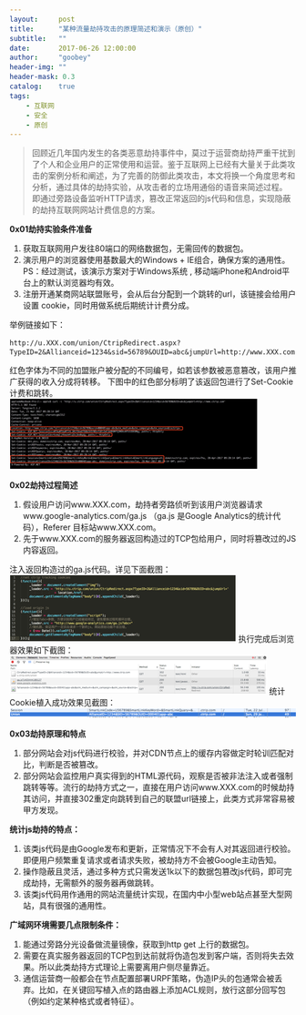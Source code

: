 ```yaml
---
layout:     post
title:      "某种流量劫持攻击的原理简述和演示（原创）"
subtitle:   ""
date:       2017-06-26 12:00:00
author:     "goobey"
header-img: ""
header-mask: 0.3
catalog:    true
tags:
    - 互联网
    - 安全
    - 原创
---
```


>回顾近几年国内发生的各类恶意劫持事件中，莫过于运营商劫持严重干扰到了个人和企业用户的正常使用和运营。鉴于互联网上已经有大量关于此类攻击的案例分析和阐述，为了完善的防御此类攻击，本文将换一个角度思考和分析，通过具体的劫持实验，从攻击者的立场用通俗的语音来简述过程。
即通过旁路设备监听HTTP请求，篡改正常返回的js代码和信息，实现隐蔽的劫持互联网网站计费信息的方案。
 
**0x01劫持实验条件准备**

1. 获取互联网用户发往80端口的网络数据包，无需回传的数据包。
2. 演示用户的浏览器使用基数最大的Windows + IE组合，确保方案的通用性。PS：经过测试，该演示方案对于Windows系统 , 移动端iPhone和Android平台上的默认浏览器均有效。
3. 注册开通某商网站联盟账号，会从后台分配到一个跳转的url，该链接会给用户设置 cookie，同时用做系统后期统计计费分成。

举例链接如下：
```
http://u.XXX.com/union/CtripRedirect.aspx?TypeID=2&Allianceid=1234&sid=56789&OUID=abc&jumpUrl=http://www.XXX.com
```
红色字体为不同的加盟账户被分配的不同编号，如若该参数被恶意篡改，该用户推广获得的收入分成将转移。
下图中的红色部分标明了该返回包进行了Set-Cookie计费和跳转。
![](/img/in-post/hijack/1.jpg)
 
**0x02劫持过程简述**

1. 假设用户访问www.XXX.com，劫持者旁路侦听到该用户浏览器请求www.google-analytics.com/ga.js （ga.js 是Google Analytics的统计代码），Referer 目标站www.XXX.com。
2. 先于www.XXX.com的服务器返回构造过的TCP包给用户，同时将篡改过的JS内容返回。

注入返回构造过的ga.js代码。详见下面截图：
![](/img/in-post/hijack/2.jpg)
执行完成后浏览器效果如下截图：
![](/img/in-post/hijack/3.jpg)
统计Cookie植入成功效果见截图：
![](/img/in-post/hijack/4.jpg)
 
**0x03劫持原理和特点**

1. 部分网站会对js代码进行校验，并对CDN节点上的缓存内容做定时轮训匹配对比，判断是否被篡改。
2. 部分网站会监控用户真实得到的HTML源代码，观察是否被非法注入或者强制跳转等等。流行的劫持方式之一，直接在用户访问www.XXX.com的时候劫持其访问，并直接302重定向跳转到自己的联盟url链接上，此类方式非常容易被甲方发现。
 
**统计js劫持的特点：**

1. 该类js代码是由Google发布和更新，正常情况下不会有人对其返回进行校验。即便用户频繁重复请求或者请求失败，被劫持方不会被Google主动告知。
2. 操作隐蔽且灵活，通过多种方式只需发送1k以下的数据包篡改js代码，即可完成劫持，无需额外的服务器再做跳转。
3. 该类js代码用作通用的网站流量统计实现，在国内中小型web站点甚至大型网站，具有很强的通用性。
 
 
**广域网环境需要几点限制条件：**

1. 能通过旁路分光设备做流量镜像，获取到http get 上行的数据包。
2. 需要在真实服务器返回的TCP包到达前就将伪造包发到客户端，否则将失去效果。所以此类劫持方式理论上需要离用户侧尽量靠近。
3. 通信运营商一般都会在节点配置部署URPF策略，伪造IP头的包通常会被丢弃。比如，在关键回写植入点的路由器上添加ACL规则，放行这部分回写包（例如约定某种格式或者特征）。


